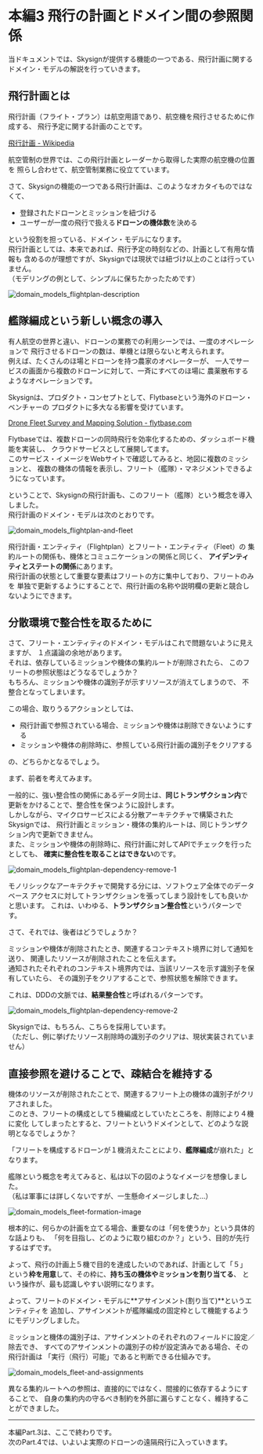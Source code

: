 # 本編3 飛行の計画とドメイン間の参照関係

当ドキュメントでは、Skysignが提供する機能の一つである、飛行計画に関する
ドメイン・モデルの解説を行っていきます。

## 飛行計画とは
飛行計画（フライト・プラン）は航空用語であり、航空機を飛行させるために作成する、
飛行予定に関する計画のことです。

[飛行計画 - Wikipedia](https://ja.wikipedia.org/wiki/%E9%A3%9B%E8%A1%8C%E8%A8%88%E7%94%BB)

航空管制の世界では、この飛行計画とレーダーから取得した実際の航空機の位置を
照らし合わせて、航空管制業務に役立てています。

さて、Skysignの機能の一つである飛行計画は、このようなオカタイものではなくて、

- 登録されたドローンとミッションを紐づける
- ユーザーが一度の飛行で扱える**ドローンの機体数**を決める

という役割を担っている、ドメイン・モデルになります。  
飛行計画としては、本来であれば、飛行予定の時刻などの、計画として有用な情報も
含めるのが理想ですが、Skysignでは現状では紐づけ以上のことは行っていません。  
（モデリングの例として、シンプルに保ちたかったためです）

![domain_models_flightplan-description](https://user-images.githubusercontent.com/27773127/126588950-80fa17d3-9eeb-467d-9401-b39b6b0ddacf.png)

## 艦隊編成という新しい概念の導入
有人航空の世界と違い、ドローンの業務での利用シーンでは、一度のオペレーションで
飛行させるドローンの数は、単機とは限らないと考えられます。  
例えば、たくさんのほ場とドローンを持つ農家のオペレーターが、
一人でサービスの画面から複数のドローンに対して、一斉にすべてのほ場に
農薬散布するようなオペレーションです。

Skysignは、プロダクト・コンセプトとして、Flytbaseという海外のドローン・ベンチャーの
プロダクトに多大なる影響を受けています。

[Drone Fleet Survey and Mapping Solution - flytbase.com](https://flytbase.com/survey/)

Flytbaseでは、複数ドローンの同時飛行を効率化するための、ダッシュボード機能を実装し、
クラウドサービスとして展開してます。  
このサービス・イメージをWebサイトで確認してみると、地図に複数のミッションと、
複数の機体の情報を表示し、フリート（艦隊）・マネジメントできるようになっています。

ということで、Skysignの飛行計画も、このフリート（艦隊）という概念を導入しました。  
飛行計画のドメイン・モデルは次のとおりです。

![domain_models_flightplan-and-fleet](https://user-images.githubusercontent.com/27773127/126589023-a545721b-c598-4e2b-9efd-a59d17ecdd99.png)

飛行計画・エンティティ（Flightplan）とフリート・エンティティ（Fleet）の
集約ルートの関係も、機体とコミュニケーションの関係と同じく、
**アイデンティティとステートの関係**にあります。  
飛行計画の状態として重要な要素はフリートの方に集中しており、フリートのみを
単独で更新するようにすることで、飛行計画の名称や説明欄の更新と競合しないようにできます。

## 分散環境で整合性を取るために
さて、フリート・エンティティのドメイン・モデルはこれで問題ないように見えますが、
１点議論の余地があります。  
それは、依存しているミッションや機体の集約ルートが削除されたら、
このフリートの参照状態はどうなるでしょうか？  
もちろん、ミッションや機体の識別子が示すリソースが消えてしまうので、
不整合となってしまいます。

この場合、取りうるアクションとしては、

- 飛行計画で参照されている場合、ミッションや機体は削除できないようにする
- ミッションや機体の削除時に、参照している飛行計画の識別子をクリアする

の、どちらかとなるでしょう。

まず、前者を考えてみます。

一般的に、強い整合性の関係にあるデータ同士は、**同じトランザクション内**で
更新をかけることで、整合性を保つように設計します。  
しかしながら、マイクロサービスによる分散アーキテクチャで構築されたSkysignでは、
飛行計画とミッション・機体の集約ルートは、同じトランザクション内で更新できません。  
また、ミッションや機体の削除時に、飛行計画に対してAPIでチェックを行ったとしても、
**確実に整合性を取ることはできない**のです。

![domain_models_flightplan-dependency-remove-1](https://user-images.githubusercontent.com/27773127/126589101-a0f97a24-e645-4988-95bc-819b03db2847.png)

モノリシックなアーキテクチャで開発する分には、ソフトウェア全体でのデータベース
アクセスに対してトランザクションを張ってしまう設計をしても良いかと思います。
これは、いわゆる、**トランザクション整合性**というパターンです。

さて、それでは、後者はどうでしょうか？

ミッションや機体が削除されたとき、関連するコンテキスト境界に対して通知を送り、
関連したリソースが削除されたことを伝えます。  
通知されたそれぞれのコンテキスト境界内では、当該リソースを示す識別子を保有していたら、
その識別子をクリアすることで、参照状態を解除できます。

これは、DDDの文脈では、**結果整合性**と呼ばれるパターンです。

![domain_models_flightplan-dependency-remove-2](https://user-images.githubusercontent.com/27773127/126589147-e8fdc7b4-4ea4-4e14-ab36-c58b098d5759.png)

Skysignでは、もちろん、こちらを採用しています。  
（ただし、例に挙げたリソース削除時の識別子のクリアは、現状実装されていません）

## 直接参照を避けることで、疎結合を維持する
機体のリソースが削除されたことで、関連するフリート上の機体の識別子がクリアされました。  
このとき、フリートの構成として５機編成としていたところを、削除により４機に変化
してしまったとすると、フリートというドメインとして、どのような説明となるでしょうか？

「フリートを構成するドローンが１機消えたことにより、**艦隊編成**が崩れた」となります。

艦隊という概念を考えてみると、私は以下の図のようなイメージを想像しました。  
（私は軍事には詳しくないですが、一生懸命イメージしました…）

![domain_models_fleet-formation-image](https://user-images.githubusercontent.com/27773127/113295097-b8064a80-9332-11eb-8d58-a5114c70a917.png)

根本的に、何らかの計画を立てる場合、重要なのは「何を使うか」という具体的な話よりも、
「何を目指し、どのように取り組むのか？」という、目的が先行するはずです。

よって、飛行の計画上５機で目的を達成したいのであれば、計画として「５」
という**枠を用意**して、その枠に、**持ち玉の機体やミッションを割り当てる**、
という操作が、最も認識しやすい説明になります。

よって、フリートのドメイン・モデルに**アサインメント\(割り当て\)**というエンティティを
追加し、アサインメントが艦隊編成の固定枠として機能するようにモデリングしました。

ミッションと機体の識別子は、アサインメントのそれぞれのフィールドに設定／除去でき、
すべてのアサインメントの識別子の枠が設定済みである場合、その飛行計画は
「実行（飛行）可能」であると判断できる仕組みです。

![domain_models_fleet-and-assignments](https://user-images.githubusercontent.com/27773127/126589186-40f39352-3237-4bf5-a77e-04e458bf76cb.png)

異なる集約ルートへの参照は、直接的にではなく、間接的に依存するようにすることで、
自身の集約内の守るべき制約を外部に漏らすことなく、維持することができました。

--- 

本編Part.3は、ここで終わりです。  
次のPart.4では、いよいよ実際のドローンの遠隔飛行に入っていきます。